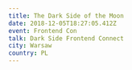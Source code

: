 ```yaml
---
title: The Dark Side of the Moon
date: 2018-12-05T18:27:05.412Z
event: Frontend Con
talk: Dark Side Frontend Connect
city: Warsaw
country: PL
---
```


